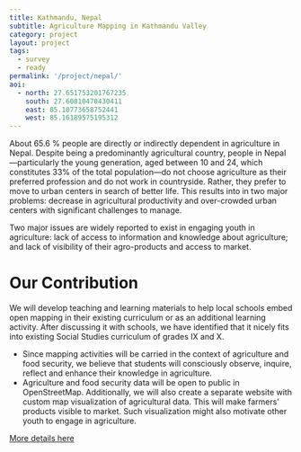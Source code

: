 ```yaml
---
title: Kathmandu, Nepal
subtitle: Agriculture Mapping in Kathmandu Valley
category: project
layout: project
tags:
  - survey
  - ready
permalink: '/project/nepal/'
aoi:
  - north: 27.651753201767235
    south: 27.60810470430411
    east: 85.10773658752441
    west: 85.16189575195312
---
```


About 65.6 % people are directly or indirectly dependent in agriculture in Nepal. Despite being a predominantly agricultural country, people in Nepal—particularly the young generation, aged between 10 and 24, which constitutes 33% of the total population—do not choose agriculture as their preferred profession and do not work in countryside. Rather, they prefer to move to urban centers in search of better life. This results into in two major problems: decrease in agricultural productivity and over-crowded urban centers with significant challenges to manage. 

Two major issues are widely reported to exist in engaging youth in agriculture: lack of access to information and knowledge about agriculture; and lack of visibility of their agro-products and access to market. 

# Our Contribution 

We will develop teaching and learning materials to help local schools embed open mapping in their existing curriculum or as an additional learning activity. After discussing it with schools, we have identified that it nicely fits into existing Social Studies curriculum of grades IX and X.

* Since mapping activities will be carried in the context of agriculture and food security, we believe that students will consciously observe, inquire, reflect and enhance their knowledge in agriculture.
* Agriculture and food security data will be open to public in OpenStreetMap. Additionally, we will also create a separate website with custom map visualization of agricultural data. This will make farmers’ products visible to market. Such visualization might also motivate other youth to engage in agriculture.

<a href="http://kathmandulivinglabs.org/project/details/22">More details here</a>

